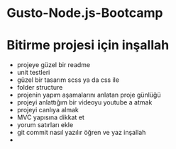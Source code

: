 # Gusto-Node.js-Bootcamp


# Bitirme projesi için inşallah

  - projeye güzel bir readme
  - unit testleri
  - güzel bir tasarım scss ya da css ile
  - folder structure
  - projenin yapım aşamalarını anlatan proje günlüğü
  - projeyi anlattığım bir videoyu youtube a atmak
  - projeyi canlıya almak
  - MVC yapısına dikkat et
  - yorum satırları ekle
  - git commit nasıl yazılır öğren ve yaz inşallah
  - 
